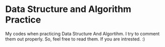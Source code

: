 # Data Structure and Algorithm Practice

My codes when practicing Data Structure And Algortihm.
I try to comment them out properly. 
So, feel free to read them. If you are intrested. :)
